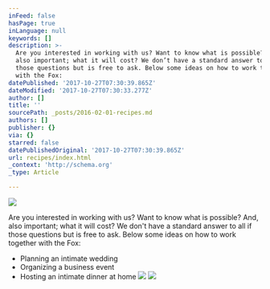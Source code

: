 ```yaml
---
inFeed: false
hasPage: true
inLanguage: null
keywords: []
description: >-
  Are you interested in working with us? Want to know what is possible? And,
  also important; what it will cost? We don’t have a standard answer to all if
  those questions but is free to ask. Below some ideas on how to work together
  with the Fox: 
datePublished: '2017-10-27T07:30:39.865Z'
dateModified: '2017-10-27T07:30:33.277Z'
author: []
title: ''
sourcePath: _posts/2016-02-01-recipes.md
authors: []
publisher: {}
via: {}
starred: false
datePublishedOriginal: '2017-10-27T07:30:39.865Z'
url: recipes/index.html
_context: 'http://schema.org'
_type: Article

---
```

![](https://the-grid-user-content.s3-us-west-2.amazonaws.com/aa09e6dc-92c4-465c-95d8-e9f5fb7822d1.jpg)

Are you interested in working with us? Want to know what is possible? And, also important; what it will cost? We don't have a standard answer to all if those questions but is free to ask. Below some ideas on how to work together with the Fox: 

* Planning an intimate wedding
* Organizing a business event
* Hosting an intimate dinner at home
![](https://the-grid-user-content.s3-us-west-2.amazonaws.com/5e3b9ddf-770e-4723-94f7-289ef0a963da.jpg)
![](https://the-grid-user-content.s3-us-west-2.amazonaws.com/edaeaeb8-2b6c-46a6-aeff-259e95ebd9d5.jpg)